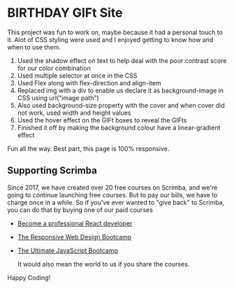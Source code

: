 # BIRTHDAY GIFt Site

This project was fun to work on, maybe because it had a personal touch to it.
Alot of CSS styling were used and I enjoyed getting to know how and when to use them.

1. Used the shadow effect on text to help deal with the poor contrast score for our color combination
2. Used multiple selector at once in the CSS
3. Used Flex along with flex-direction and align-item 
4. Replaced img with a div to enable us declare it as background-image in CSS using url("image path")
5. Also used background-size property with the cover and when cover did not work, used width and height values
6. Used the hover effect on the GIFt boxes to reveal the GIFts
7. Finished it off by making the background colour have a linear-gradient effect

Fun all the way.
Best part, this page is 100% responsive.


## Supporting Scrimba

Since 2017, we have created over 20 free courses on Scrimba, and we're going to
continue launching free courses. But to pay our bills, we have to charge once
in a while. So if you've ever wanted to "give back" to Scrimba, you can do that by buying
	one of our paid courses

- [Become a professional React developer](https://scrimba.com/course/greact)
- [The Responsive Web Design Bootcamp](https://scrimba.com/course/gresponsive)
- [The Ultimate JavaScript Bootcamp](https://scrimba.com/course/gjavascript)

	It would also mean the world to us if you share the courses.  

Happy Coding!
